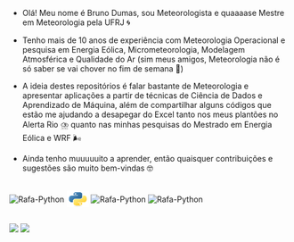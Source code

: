 - Olá! Meu nome é Bruno Dumas, sou Meteorologista e quaaaase Mestre em Meteorologia pela UFRJ :cyclone:
- Tenho mais de 10 anos de experiência com Meteorologia Operacional e pesquisa em Energia Eólica, Micrometeorologia, Modelagem Atmosférica e Qualidade do Ar  (sim meus amigos, Meteorologia não é só saber se vai chover no fim de semana :speak_no_evil:)

- A ideia destes repositórios é falar bastante de Meteorologia e apresentar aplicações a partir de técnicas de Ciência de Dados e Aprendizado de Máquina, além de compartilhar alguns códigos que estão me ajudando a desapegar do Excel tanto nos meus plantões no Alerta Rio :cloud_with_lightning_and_rain: quanto nas minhas pesquisas do Mestrado em Energia Eólica e WRF :wind_face:

- Ainda tenho muuuuuito a aprender, então quaisquer contribuições e sugestões são muito bem-vindas :nerd_face:

  
<div style="display: inline_block"><br>
  <img align="center" alt="Rafa-Python" height="30" width="40" src="https://cdn.jsdelivr.net/gh/devicons/devicon/icons/linux/linux-original.svg">
  <img align="center" alt="Rafa-Python" height="30" width="40" src="https://raw.githubusercontent.com/devicons/devicon/master/icons/python/python-original.svg">
  <img align="center" alt="Rafa-Python" height="30" width="40" src="https://cdn.jsdelivr.net/gh/devicons/devicon/icons/numpy/numpy-original.svg">  
  <img align="center" alt="Rafa-Python" height="30" width="40" src="https://cdn.jsdelivr.net/gh/devicons/devicon/icons/pandas/pandas-original.svg">
       
   
</div>  
          

##
  
<div> 
  <a href = "mailto:btdumas@gmail.com"><img src="https://img.shields.io/badge/Gmail-D14836?style=for-the-badge&logo=gmail&logoColor=white" target="_blank"></a>
  <a href="https://www.linkedin.com/in/bruno-dumas-393560146" target="_blank"><img src="https://img.shields.io/badge/-LinkedIn-%230077B5?style=for-the-badge&logo=linkedin&logoColor=white" target="_blank"></a> 
  
  
 
